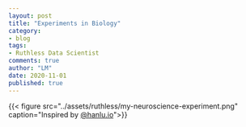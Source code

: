 ```yaml
---
layout: post
title: "Experiments in Biology"
category:
- blog
tags:
- Ruthless Data Scientist
comments: true
author: "LM"
date: 2020-11-01
published: true
---
```




{{< figure src="../assets/ruthless/my-neuroscience-experiment.png" caption="Inspired by [@hanlu.io](http://hanlu.io)">}}

